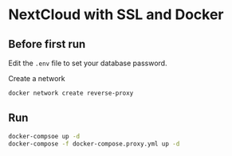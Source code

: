 # NextCloud with SSL and Docker

## Before first run

Edit the `.env` file to set your database password.

Create a network 

```bash
docker network create reverse-proxy
```

## Run

```bash
docker-compsoe up -d
docker-compose -f docker-compose.proxy.yml up -d
```